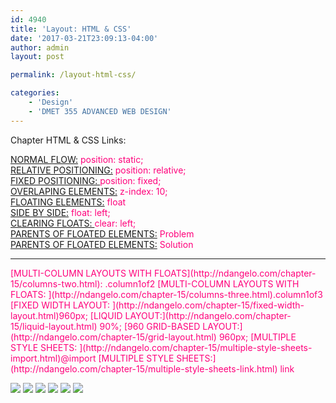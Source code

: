 ```yaml
---
id: 4940
title: 'Layout: HTML & CSS'
date: '2017-03-21T23:09:13-04:00'
author: admin
layout: post

permalink: /layout-html-css/

categories:
    - 'Design'
    - 'DMET 355 ADVANCED WEB DESIGN'
---
```


Chapter HTML &amp; CSS Links:

[NORMAL FLOW:](http://ndangelo.com/chapter-15/normal-flow.html) <span style="color: #ff007b;">position: static;  
[RELATIVE POSITIONING:](http://ndangelo.com/chapter-15/position-relative.html) position: relative;  
</span>[FIXED POSITIONING: ](http://ndangelo.com/chapter-15/position-fixed.html)<span style="color: #ff007b;">position: fixed;  
</span>[OVERLAPING ELEMENTS:](http://ndangelo.com/chapter-15/z-index.html)<span style="color: #ff007b;"> z-index: 10;  
[FLOATING ELEMENTS:](http://ndangelo.com/chapter-15/float.html) float  
[SIDE BY SIDE:](http://ndangelo.com/chapter-15/float.html) float: left;  
[CLEARING FLOATS: ](http://ndangelo.com/chapter-15/clear.html) clear: left;  
[PARENTS OF FLOATED ELEMENTS:](http://ndangelo.com/chapter-15/float-solution.html) Problem  
[PARENTS OF FLOATED ELEMENTS:](http://ndangelo.com/chapter-15/float-problem.html) Solution</span>

---

<span style="color: #ff007b;">  
[MULTI-COLUMN LAYOUTS WITH FLOATS](http://ndangelo.com/chapter-15/columns-two.html): .column1of2  
[MULTI-COLUMN LAYOUTS WITH FLOATS: ](http://ndangelo.com/chapter-15/columns-three.html).column1of3  
[FIXED WIDTH LAYOUT: ](http://ndangelo.com/chapter-15/fixed-width-layout.html)960px;  
[LIQUID LAYOUT:](http://ndangelo.com/chapter-15/liquid-layout.html) 90%;  
[960 GRID-BASED LAYOUT:](http://ndangelo.com/chapter-15/grid-layout.html) 960px;  
[MULTIPLE STYLE SHEETS: ](http://ndangelo.com/chapter-15/multiple-style-sheets-import.html)@import  
[MULTIPLE STYLE SHEETS:](http://ndangelo.com/chapter-15/multiple-style-sheets-link.html) link</span>

[![](https://image-control-storage.s3.amazonaws.com/blog-images/2017/03/27184152/Binder1_Page_1.jpg)](https://image-control-storage.s3.amazonaws.com/blog-images/2017/03/27184152/Binder1_Page_1.jpg) [![](https://image-control-storage.s3.amazonaws.com/blog-images/2017/03/27184150/Binder1_Page_2.jpg)](https://image-control-storage.s3.amazonaws.com/blog-images/2017/03/27184150/Binder1_Page_2.jpg) [![](https://image-control-storage.s3.amazonaws.com/blog-images/2017/03/27184148/Binder1_Page_3.jpg)](https://image-control-storage.s3.amazonaws.com/blog-images/2017/03/27184148/Binder1_Page_3.jpg) [![](https://image-control-storage.s3.amazonaws.com/blog-images/2017/03/27184146/Binder1_Page_4.jpg)](https://image-control-storage.s3.amazonaws.com/blog-images/2017/03/27184146/Binder1_Page_4.jpg) [![](https://image-control-storage.s3.amazonaws.com/blog-images/2017/03/27184143/Binder1_Page_5.jpg)](https://image-control-storage.s3.amazonaws.com/blog-images/2017/03/27184143/Binder1_Page_5.jpg) [![](https://image-control-storage.s3.amazonaws.com/blog-images/2017/03/27184141/Binder1_Page_6.jpg)](https://image-control-storage.s3.amazonaws.com/blog-images/2017/03/27184141/Binder1_Page_6.jpg)